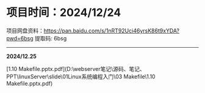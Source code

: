 # 项目时间：2024/12/24

项目网盘资料：https://pan.baidu.com/s/1nRT92Uci46yrsK86t9xYDA?pwd=6bsg 提取码: 6bsg

---

**2024/12.25**

 [1.10 Makefile.pptx.pdf](D:\webserver笔记\源码、笔记、PPT\linuxServer\slide\01Linux系统编程入门\03 Makefile\1.10 Makefile.pptx.pdf) 